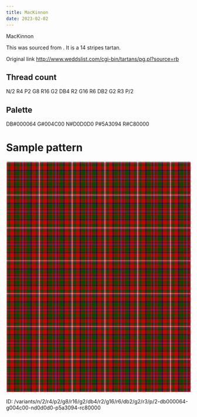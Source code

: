 ```yaml
---
title: MacKinnon
date: 2023-02-02
---
```

MacKinnon

This was sourced from <no value>.  It is a 14 stripes tartan.

Original link http://www.weddslist.com/cgi-bin/tartans/pg.pl?source=rb

## Thread count
N/2 R4 P2 G8 R16 G2 DB4 R2 G16 R6 DB2 G2 R3 P/2

## Palette
DB#000064 G#004C00 N#D0D0D0 P#5A3094 R#C80000

# Sample pattern

![Tartan detail](tartan.png "N/2 R4 P2 G8 R16 G2 DB4 R2 G16 R6 DB2 G2 R3 P/2 tartan")

ID: /variants/n/2/r4/p2/g8/r16/g2/db4/r2/g16/r6/db2/g2/r3/p/2-db000064-g004c00-nd0d0d0-p5a3094-rc80000